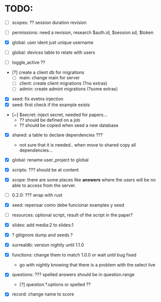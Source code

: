 # TODO:

- [ ] scopes: ?? session duration revision
- [ ] permissions: need a revision, research $auth.id, $session.sd, $token

- [X] global: user ident just unique username
- [ ] global: devices table to relate with users

- [ ] toggle_active ??

- [?] create a client db for migrations
  - [ ] main: change main for server
  - [ ] client: create client migrations (?no extras)
  - [ ] admin: create admint migrations  (?some extras)

- [X] seed: fix evetns injection
- [X] seed: first check if the example exists
- [~] $secret: inject secret, needed for papers...
  - ?? should be defined on a job
  - ?? should be copied when seed a new database

- [X] shared: a table to declare dependencies ???
  - not sure that it is needed.. when move to shared
    copy all dependencies...
- [X] global: rename user_project to global
- [X] scripts: ??? should be at content
- [X] scope: there are some places like **answers** where
             the users will be no able to access from
             the server.
- [ ] 0.2.0: ??? wrap with rust
- [X] seed: repensar como debe funcionar examples y seed
- [ ] resources: optional script, result of the script in the paper?
- [X] slides: add media:2 to slides:1
- [X] ? gitignore dump and seeds ?
- [X] surrealdb: version nightly until 1.1.0
- [X] functions: change them to match 1.0.0 or wait until bug fixed
  - go with nightly knowing that there is a problem with the select live
- [X] questions: ??? spelled answers should be in question.range
  - [?] question.*.options or spelled ??
- [X] record: change name to score

